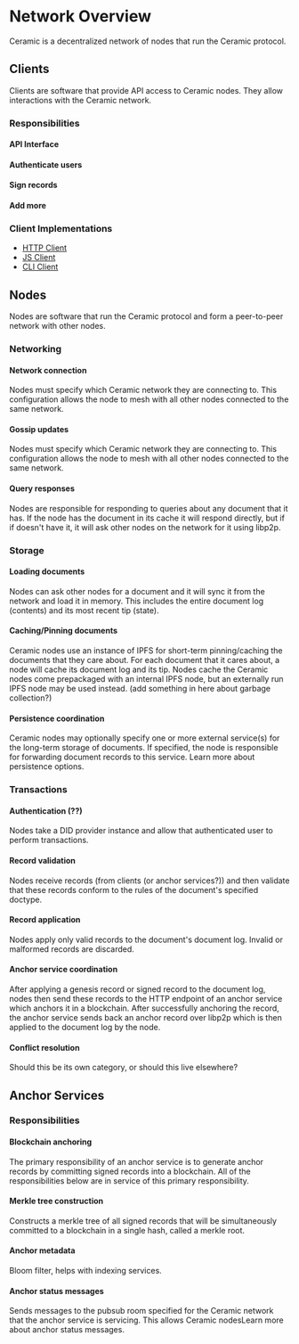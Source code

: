 # Network Overview
Ceramic is a decentralized network of nodes that run the Ceramic protocol.

## Clients
Clients are software that provide API access to Ceramic nodes. They allow interactions with the Ceramic network.

### Responsibilities

#### API Interface

#### Authenticate users

#### Sign records

#### Add more

### Client Implementations
- [HTTP Client]()
- [JS Client]()
- [CLI Client]()

## Nodes
Nodes are software that run the Ceramic protocol and form a peer-to-peer network with other nodes.

### Networking

#### Network connection
Nodes must specify which Ceramic network they are connecting to. This configuration allows the node to mesh with all other nodes connected to the same network.

#### Gossip updates
Nodes must specify which Ceramic network they are connecting to. This configuration allows the node to mesh with all other nodes connected to the same network.

#### Query responses
Nodes are responsible for responding to queries about any document that it has. If the node has the document in its cache it will respond directly, but if if doesn't have it, it will ask other nodes on the network for it using libp2p.

### Storage

#### Loading documents
Nodes can ask other nodes for a document and it will sync it from the network and load it in memory. This includes the entire document log (contents) and its most recent tip (state).

#### Caching/Pinning documents
Ceramic nodes use an instance of IPFS for short-term pinning/caching the documents that they care about. For each document that it cares about, a node will cache its document log and its tip. Nodes cache the Ceramic nodes come prepackaged with an internal IPFS node, but an externally run IPFS node may be used instead. (add something in here about garbage collection?)

#### Persistence coordination
Ceramic nodes may optionally specify one or more external service(s) for the long-term storage of documents. If specified, the node is responsible for forwarding document records to this service. Learn more about persistence options.

### Transactions

#### Authentication (??)
Nodes take a DID provider instance and allow that authenticated user to perform transactions.

#### Record validation
Nodes receive records (from clients (or anchor services?)) and then validate that these records conform to the rules of the document's specified doctype.

#### Record application
Nodes apply only valid records to the document's document log. Invalid or malformed records are discarded.

#### Anchor service coordination
After applying a genesis record or signed record to the document log, nodes then send these records to the HTTP endpoint of an anchor service which anchors it in a blockchain. After successfully anchoring the record, the anchor service sends back an anchor record over libp2p which is then applied to the document log by the node.

#### Conflict resolution
Should this be its own category, or should this live elsewhere?

## Anchor Services

### Responsibilities

#### Blockchain anchoring
The primary responsibility of an anchor service is to generate anchor records by committing signed records into a blockchain. All of the responsibilities below are in service of this primary responsibility.

#### Merkle tree construction
Constructs a merkle tree of all signed records that will be simultaneously committed to a blockchain in a single hash, called a merkle root.

#### Anchor metadata
Bloom filter, helps with indexing services.

#### Anchor status messages
Sends messages to the pubsub room specified for the Ceramic network that the anchor service is servicing. This allows Ceramic nodesLearn more about anchor status messages.
